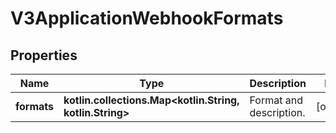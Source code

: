 
# V3ApplicationWebhookFormats

## Properties
Name | Type | Description | Notes
------------ | ------------- | ------------- | -------------
**formats** | **kotlin.collections.Map&lt;kotlin.String, kotlin.String&gt;** | Format and description. |  [optional]



